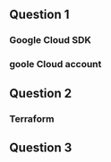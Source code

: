 ## Question 1
### Google Cloud SDK

### goole Cloud account


## Question 2
### Terraform


## Question 3


